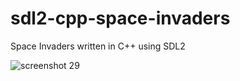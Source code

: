 # sdl2-cpp-space-invaders

Space Invaders written in C++ using SDL2

![screenshot 29](https://cloud.githubusercontent.com/assets/1466920/20732319/754e4344-b68e-11e6-9b74-653128c85ec8.png)
